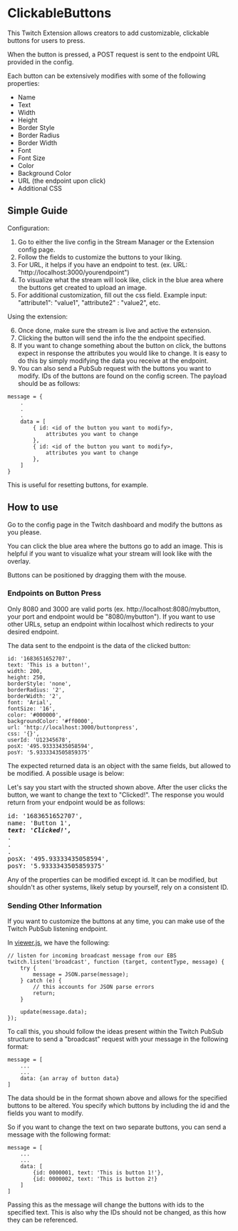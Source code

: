 ﻿# ClickableButtons

This Twitch Extension allows creators to add customizable, clickable buttons for users to press.

When the button is pressed, a POST request is sent to the endpoint URL provided in the config.

Each button can be extensively modifies with some of the following properties:
* Name
* Text
* Width
* Height
* Border Style
* Border Radius
* Border Width
* Font
* Font Size
* Color
* Background Color
* URL (the endpoint upon click)
* Additional CSS

## Simple Guide
Configuration:
1. Go to either the live config in the Stream Manager or the Extension config page.
2. Follow the fields to customize the buttons to your liking.
3. For URL, it helps if you have an endpoint to test. (ex. URL: "http://localhost:3000/yourendpoint")
4. To visualize what the stream will look like, click in the blue area where the buttons get created to upload an image.
5. For additional customization, fill out the css field. Example input: "attribute1": "value1", "attribute2" : "value2", etc.

Using the extension:

6. Once done, make sure the stream is live and active the extension.
7. Clicking the button will send the info the the endpoint specified.
8. If you want to change something about the button on click, the buttons expect in response the attributes you would like to change. It is easy to do this by simply modifying the data you receive at the endpoint.
9. You can also send a PubSub request with the buttons you want to modify. IDs of the buttons are found on the config screen. The payload should be as follows:
```
message = {
    .
    .
    .
    data = [
        { id: <id of the button you want to modify>, 
            attributes you want to change
        },
        { id: <id of the button you want to modify>, 
            attributes you want to change
        },
    ]
}
```
This is useful for resetting buttons, for example.

## How to use
Go to the config page in the Twitch dashboard and modify the buttons as you please.

You can click the blue area where the buttons go to add an image. This is helpful if you want to visualize what your stream will look like with the overlay.

Buttons can be positioned by dragging them with the mouse.

### Endpoints on Button Press
Only 8080 and 3000 are valid ports (ex. http://localhost:8080/mybutton, your port and endpoint would be "8080/mybutton"). If you want to use other URLs, setup an endpoint within localhost which redirects to your desired endpoint.

The data sent to the endpoint is the data of the clicked button:
```
id: '1683651652707',
text: 'This is a button!',
width: 200,
height: 250,
borderStyle: 'none',
borderRadius: '2',
borderWidth: '2',
font: 'Arial',
fontSize: '16',
color: '#000000',
backgroundColor: '#ff0000',
url: 'http://localhost:3000/buttonpress',
css: '{}',
userId: 'U12345678',
posX: '495.93333435058594',
posY: '5.9333343505859375'
```

The expected returned data is an object with the same fields, but allowed to be modified. A possible usage is below:

Let's say you start with the structed shown above. After the user clicks the button, we want to change the text to "Clicked!". The response you would return from your endpoint would be as follows:
<pre>
id: '1683651652707',
name: 'Button 1',
<b><i>text: 'Clicked!',</b></i>
.
.
.
posX: '495.93333435058594',
posY: '5.9333343505859375'
</pre>

Any of the properties can be modified except id. It can be modified, but shouldn't as other systems, likely setup by yourself, rely on a consistent ID.

### Sending Other Information
If you want to customize the buttons at any time, you can make use of the Twitch PubSub listening endpoint.

In [viewer.js](viewer.js), we have the following:
```
// listen for incoming broadcast message from our EBS
twitch.listen('broadcast', function (target, contentType, message) {
    try {
        message = JSON.parse(message);
    } catch (e) {
        // this accounts for JSON parse errors
        return;
    }

    update(message.data);
});
```

To call this, you should follow the ideas present within the Twitch PubSub structure to send a "broadcast" request with your message in the following format:
```
message = [
    ...
    ...
    data: {an array of button data}
]
```

The data should be in the format shown above and allows for the specified buttons to be altered. You specify which buttons by including the id and the fields you want to modify.

So if you want to change the text on two separate buttons, you can send a message with the following format:
```
message = [
    ...
    ...
    data: [
        {id: 0000001, text: 'This is button 1!'},
        {id: 0000002, text: 'This is button 2!}
    ]
]
```

Passing this as the message will change the buttons with ids to the specified text. This is also why the IDs should not be changed, as this how they can be referenced.
